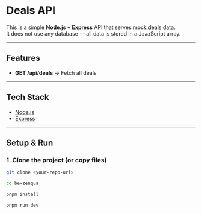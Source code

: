 # Deals API

This is a simple **Node.js + Express** API that serves mock deals data.  
It does not use any database — all data is stored in a JavaScript array.

---

## Features

- **GET /api/deals** → Fetch all deals

---

## Tech Stack

- [Node.js](https://nodejs.org/)
- [Express](https://expressjs.com/)

---

## Setup & Run

### 1. Clone the project (or copy files)

```bash
git clone <your-repo-url>
```

```bash
cd be-zenqua
```

```bash
pnpm install
```

```bash
pnpm run dev
```
